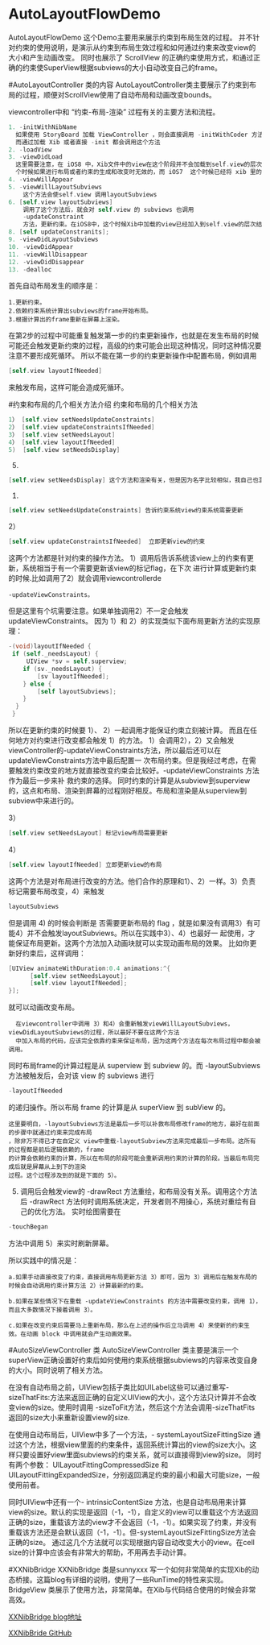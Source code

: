 # AutoLayoutFlowDemo
AutoLayoutFlowDemo 
这个Demo主要用来展示约束到布局生效的过程。
并不针对约束的使用说明，是演示从约束到布局生效过程和如何通过约束来改变view的大小和产生动画改变。
同时也展示了 ScrollView 的正确约束使用方式，和通过正确的约束使SuperView根据subviews的大小自动改变自己的frame。

#AutoLayoutController 类的内容
AutoLayoutController类主要展示了约束到布局的过程，顺便对ScrollView使用了自动布局和动画改变bounds。

viewcontroller中和 “约束-布局-渲染” 过程有关的主要方法和流程。
```Objective-C 
1. -initWithNibName 
  如果使用 StoryBoard 加载 ViewController ，则会直接调用 -initWithCoder 方法，而不会调用该方法。
  而通过加载 Xib 或者直接 -init 都会调用这个方法
2. -loadView
3. -viewDidLoad
  这里需要注意，在 iOS8 中，Xib文件中的view在这个阶段并不会加载到self.view的层次结构中。所以这
  个时候如果进行布局或者约束的生成和改变时无效的，而 iOS7  这个时候已经将 xib 里的 view 加到 self.view 的层次结构中
4. -viewWillAppear
5. -viewWillLayoutSubviews 
	这个方法会使self.view 调用layoutSubviews
6. [self.view layoutSubviews]
	调用了这个方法后，就会对 self.view 的 subviews 也调用 
	-updateConstraint
	方法，更新约束。在iOS8中，这个时候Xib中加载的view已经加入到self.view的层次结构中
8. [self updateConstranits];  
9. -viewDidLayoutSubviews
10. -viewDidAppear
11. -viewWillDisappear
12. -viewDidDisappear
13. -dealloc
 ```
首先自动布局发生的顺序是：
```
1.更新约束。
2.依赖约束系统计算出subviews的frame开始布局。
3.根据计算出的frame重新在屏幕上渲染。
```
在第2步的过程中可能重复触发第一步的约束更新操作，也就是在发生布局的时候可能还会触发更新约束的过程，高级的约束可能会出现这种情况，同时这种情况要注意不要形成死循环。
所以不能在第一步的约束更新操作中配置布局，例如调用
```Objective-C 
[self.view layoutIfNeeded]
```
来触发布局，这样可能会造成死循环。

#约束和布局的几个相关方法介绍
约束和布局的几个相关方法
```Objective-C 
1） [self.view setNeedsUpdateConstraints]
2） [self.view updateConstraintsIfNeeded]
3） [self.view setNeedsLayout]
4） [self.view layoutIfNeeded]
5)  [self.view setNeedsDisplay] 
```
 5)
 ```Objective-C 
 [self.view setNeedsDisplay] 这个方法和渲染有关，但是因为名字比较相似，我自己也混淆过，所以也一起说明下
 ```
 
 
 1) 
 ```Objective-C 
 [self.view setNeedsUpdateConstraints] 告诉约束系统view约束系统需要更新
 ```
 
 
 2）
 ```Objective-C 
 [self.view updateConstraintsIfNeeded]  立即更新view的约束
 ```

 
 这两个方法都是针对约束的操作方法。
 1）调用后告诉系统该view上的约束有更新，系统相当于有一个需要更新该view的标记flag，在下次
  进行计算或更新约束的时候.比如调用了2）就会调用viewcontrollerde  
  ```
  -updateViewConstraints。
  ```
 但是这里有个坑需要注意。如果单独调用2）不一定会触发updateViewConstraints。
 因为 1）和 2）的实现类似下面布局更新方法的实现原理：
```Objective-C 
-(void)layoutIfNeeded {
 if (self._needsLayout) {
     UIView *sv = self.superview;
    if (sv._needsLayout) {
        [sv layoutIfNeeded];
    } else {
        [self layoutSubviews];
    }
  }
 }
``` 


所以在更新约束的时候要 1）、 2）一起调用才能保证约束立刻被计算。
而且在任何地方对约束进行改变都会触发 1）的方法。
1）会调用2），2）又会触发 viewController的-updateViewConstraints方法，所以最后还可以在updateViewConstraints方法中最后配置一
次布局约束。但是我经过考虑，在需要触发约束改变的地方就直接改变约束会比较好。-updateViewConstraints 方法作为最后一步来补
救约束的选择。
同时约束的计算是从subview到superview的，这点和布局、渲染到屏幕的过程刚好相反。布局和渲染是从superview到subview中来进行的。

3）
```Objective-C 
[self.view setNeedsLayout] 标记view布局需要更新
```


4）
```Objective-C 
[self.view layoutIfNeeded] 立即更新view的布局
```


这两个方法是对布局进行改变的方法。他们合作的原理和1）、2）一样。3）负责标记需要布局改变，4）来触发
 ```Objective-C 
layoutSubviews
```
但是调用 4) 的时候会判断是 否需要更新布局的 flag ，就是如果没有调用3）有可能4）并不会触发layoutSubviews。所以在实践中3）、4）也最好一
起使用，才能保证布局更新。这两个方法加入动画块就可以实现动画布局的效果。
比如你更新好约束后，这样调用：
```Objective-c
[UIView animateWithDuration:0.4 animations:^{
      [self.view setNeedsLayout];
      [self.view layoutIfNeeded];
}];
```
就可以动画改变布局。

      在viewcontroller中调用 3）和4）会重新触发viewWillLayoutSubviews，viewDidLayoutSubviews的过程，所以最好不要在这两个方法
      中加入布局的代码，应该完全依靠约束来保证布局，因为这两个方法在每次布局过程中都会被调用。

 同时布局frame的计算过程是从 superview 到 subview 的。而 -layoutSubviews 方法被触发后，会对该 view 的 subviews 进行
 ```Objective-C 
 -layoutIfNeeded 
 ```
  的递归操作。所以布局 frame 的计算是从 superView 到 subView 的。

    这里要明白，-layoutSubviews方法是最后一步可以补救布局修改frame的地方，最好在前面的步骤中就通过约束来完成布局
    ，除非万不得已才在自定义 view中重载-layoutSubview方法来完成最后一步布局。这所有的过程都是前后逻辑依赖的，frame
    的计算会依赖约束的计算，所以在布局的阶段可能会重新调用约束的计算的阶段。当最后布局完成后就是屏幕从上到下的渲染
    过程。这个过程涉及到的就是下面的 5）。

5) 调用后会触发view的 -drawRect 方法重绘，和布局没有关系。调用这个方法后 -drawRect 方法何时调用系统决定，开发者则不用操心，系统对重绘有自己的优化方法。
实时绘图需要在 
 ```Objective-C 
-touchBegan 
```
方法中调用 5）来实时刷新屏幕。

所以实践中的情况是：
```
a.如果手动直接改变了约束，直接调用布局更新方法 3）即可，因为 3）调用后在触发布局的时候会自动调用约束计算方法 2）计算最新的约束。

b.如果在某些情况下在重载 -updateViewConstraints 的方法中需要改变约束，调用 1），而且大多数情况下接着调用 3）。

c.如果在改变约束后需要马上重新布局，那么在上述的操作后立马调用 4）来使新的约束生效。在动画 block 中调用就会产生动画效果。
```
#AutoSizeViewController 类
AutoSizeViewController 类主要是演示一个superView正确设置好约束后如何使用约束系统根据subviews的内容来改变自身的大小。同时说明了相关方法。

在没有自动布局之前，UIView包括子类比如UILabel这些可以通过重写-sizeThatFits:方法来返回正确的自定义UIView的大小，这个方法只计算并不会改变view的size。使用时调用 -sizeToFit方法，然后这个方法会调用-sizeThatFits返回的size大小来重新设置view的size.

在使用自动布局后，UIView中多了一个方法，- systemLayoutSizeFittingSize 通过这个方法，根据view里面的约束条件，返回系统计算出的view的size大小。这样只要设置好view里面subviews的约束关系，就可以直接得到view的size。
同时有两个参数： UILayoutFittingCompressedSize 和 UILayoutFittingExpandedSize，分别返回满足约束的最小和最大可能size，一般使用前者。

同时UIView中还有一个- intrinsicContentSize 方法，也是自动布局用来计算view的size。默认的实现是返回（-1，-1），自定义的view可以重载这个方法返回正确的size，重载该方法的view才不会返回（-1，-1）。如果实现了约束，并没有重载该方法还是会默认返回（-1，-1）。但-systemLayoutSizeFittingSize方法会正确的size。
通过这几个方法就可以实现根据内容自动改变大小的view。在cell size的计算中应该会有非常大的帮助，不用再去手动计算。

#XXNibBridge
XXNibBridge 类是sunnyxxx 写一个如何非常简单的实现Xib的动态桥接。这篇blog有详细的说明，使用了一些RunTime的特性来实现。
BridgeView 类展示了使用方法，非常简单。在Xib与代码结合使用的时候会非常高效。

[XXNibBridge blog地址](http://blog.sunnyxx.com/2014/07/01/ios_ib_bridge/)<br/>

[XXNibBride GitHub](https://github.com/sunnyxx/XXNibBridge)<br/>
